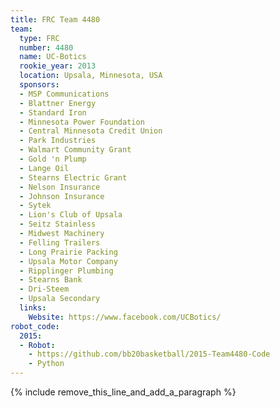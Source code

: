 ```yaml
---
title: FRC Team 4480
team:
  type: FRC
  number: 4480
  name: UC-Botics
  rookie_year: 2013
  location: Upsala, Minnesota, USA
  sponsors:
  - MSP Communications
  - Blattner Energy
  - Standard Iron
  - Minnesota Power Foundation
  - Central Minnesota Credit Union
  - Park Industries
  - Walmart Community Grant
  - Gold 'n Plump
  - Lange Oil
  - Stearns Electric Grant
  - Nelson Insurance
  - Johnson Insurance
  - Sytek
  - Lion's Club of Upsala
  - Seitz Stainless
  - Midwest Machinery
  - Felling Trailers
  - Long Prairie Packing
  - Upsala Motor Company
  - Ripplinger Plumbing
  - Stearns Bank
  - Dri-Steem
  - Upsala Secondary
  links:
    Website: https://www.facebook.com/UCBotics/
robot_code:
  2015:
  - Robot:
    - https://github.com/bb20basketball/2015-Team4480-Code
    - Python
---
```


{% include remove_this_line_and_add_a_paragraph %}